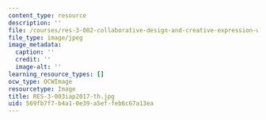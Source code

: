 ```yaml
---
content_type: resource
description: ''
file: /courses/res-3-002-collaborative-design-and-creative-expression-with-arduino-microcontrollers-january-iap-2017/569fb7f7b4a10e39a5effeb6c67a13ea_RES-3-003iap2017-th.jpg
file_type: image/jpeg
image_metadata:
  caption: ''
  credit: ''
  image-alt: ''
learning_resource_types: []
ocw_type: OCWImage
resourcetype: Image
title: RES-3-003iap2017-th.jpg
uid: 569fb7f7-b4a1-0e39-a5ef-feb6c67a13ea
---
```

